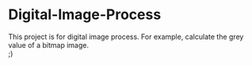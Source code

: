 # Digital-Image-Process

This project is for digital image process.  For example, calculate the grey value of a bitmap image.   
;)
